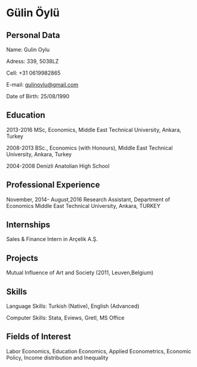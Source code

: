 Gülin Öylü
==========


Personal Data
-------------

Name:            Gulin Oylu 

Adress:          339, 5038LZ
                 
                 
Cell:            +31 0619982865

E-mail:          gulinoylu@gmail.com

Date of Birth:   25/08/1990



Education
---------

2013-2016       MSc, Economics, Middle East Technical University, Ankara, Turkey

2008-2013       BSc., Economics (with Honours), Middle East Technical University, Ankara, Turkey

2004-2008       Denizli Anatolian High School 



Professional Experience
-----------------------

November, 2014- August,2016				 Research Assistant, Department of Economics 
                                   Middle East Technical University, Ankara, TURKEY

Internships
----------
Sales & Finance Intern in Arçelik A.Ş.  


Projects 
--------
Mutual Influence of Art and Society (2011, Leuven,Belgium)



Skills
--------
Language Skills:  Turkish (Native), English (Advanced)


Computer Skills:   Stata, Eviews, Gretl, MS Office



Fields of Interest
-----------------
Labor Economics, Education Economics, Applied Econometrics, Economic Policy, Income distribution and Inequality


